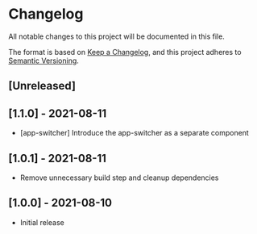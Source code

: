 # Changelog
All notable changes to this project will be documented in this file.

The format is based on [Keep a Changelog](https://keepachangelog.com/en/1.0.0/),
and this project adheres to [Semantic Versioning](https://semver.org/spec/v2.0.0.html).

## [Unreleased]

## [1.1.0] - 2021-08-11

- [app-switcher] Introduce the app-switcher as a separate component

## [1.0.1] - 2021-08-11

- Remove unnecessary build step and cleanup dependencies

## [1.0.0] - 2021-08-10

- Initial release
